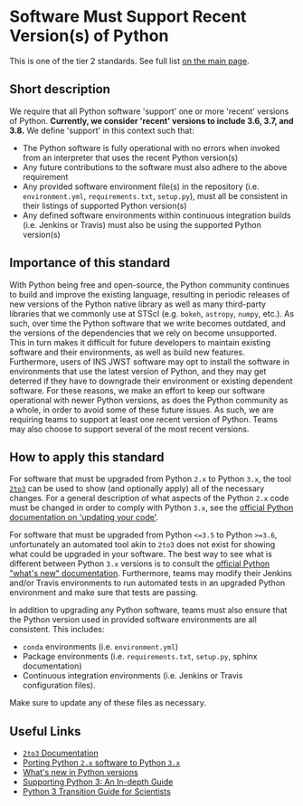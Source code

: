 # Software Must Support Recent Version(s) of Python

This is one of the tier 2 standards. See full list [on the main page](../README.md).

## Short description

We require that all Python software 'support' one or more 'recent' versions of Python.  **Currently, we consider 'recent' versions to include 3.6, 3.7, and 3.8.**  We define 'support' in this context such that:

- The Python software is fully operational with no errors when invoked from an interpreter that uses the recent Python version(s)
- Any future contributions to the software must also adhere to the above requirement
- Any provided software environment file(s) in the repository (i.e. `environment.yml`, `requirements.txt`, `setup.py`), must all be consistent in their listings of supported Python version(s)
- Any defined software environments within continuous integration builds (i.e. Jenkins or Travis) must also be using the supported Python version(s)

## Importance of this standard

With Python being free and open-source, the Python community continues to build and improve the existing language, resulting in periodic releases of new versions of the Python native library as well as many third-party libraries that we commonly use at STScI (e.g. `bokeh`, `astropy`, `numpy`, etc.).  As such, over time the Python software that we write becomes outdated, and the versions of the dependencies that we rely on become unsupported.  This in turn makes it difficult for future developers to maintain existing software and their environments, as well as build new features.  Furthermore, users of INS JWST software may opt to install the software in environments that use the latest version of Python, and they may get deterred if they have to downgrade their environment or existing dependent software.  For these reasons, we make an effort to keep our software operational with newer Python versions, as does the Python community as a whole, in order to avoid some of these future issues.  As such, we are requiring teams to support at least one recent version of Python.  Teams may also choose to support several of the most recent versions.

## How to apply this standard

For software that must be upgraded from Python `2.x` to Python `3.x`, the tool [`2to3`](https://docs.python.org/3/library/2to3.html) can be used to show (and optionally apply) all of the necessary changes.  For a general description of what aspects of the Python `2.x` code must be changed in order to comply with Python `3.x`, see the [official Python documentation on 'updating your code'](https://docs.python.org/3/howto/pyporting.html#update-your-code).

For software that must be upgraded from Python `<=3.5` to Python `>=3.6`, unfortunately an automated tool akin to `2to3` does not exist for showing what could be upgraded in your software.  The best way to see what is different between Python `3.x` versions is to consult the [official Python "what's new" documentation](https://docs.python.org/3.8/whatsnew/).  Furthermore, teams may modify their Jenkins and/or Travis environments to run automated tests in an upgraded Python environment and make sure that tests are passing.

In addition to upgrading any Python software, teams must also ensure that the Python version used in provided software environments are all consistent.  This includes:

- `conda` environments (i.e. `environment.yml`)
- Package environments (i.e. `requirements.txt`, `setup.py`, sphinx documentation)
- Continuous integration environments (i.e. Jenkins or Travis configuration files).

Make sure to update any of these files as necessary.

## Useful Links

- [`2to3` Documentation](https://docs.python.org/3/library/2to3.html)
- [Porting Python `2.x` software to Python `3.x`](https://docs.python.org/3/howto/pyporting.html#update-your-code)
- [What's new in Python versions](https://docs.python.org/3.8/whatsnew/)
- [Supporting Python 3: An In-depth Guide](http://python3porting.com/)
- [Python 3 Transition Guide for Scientists](https://python-3-for-scientists.readthedocs.io/en/latest/python3_transition_guide.html)
